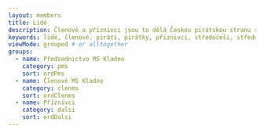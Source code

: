 ```yaml
---
layout: members
title: Lidé
description: Členové a příznivci jsou to dělá Českou pirátskou stranu silnou. Seznamte se Piráty ve Středočeském kraji.
keywords: lidé, členové, piráti, pirátky, příznivci, středočeši, středočeský kraj
viewMode: grouped # or alltogether
groups:
  - name: Předsednictvo MS Kladno
    category: pms
    sort: ordPms
  - name: Členové MS Kladno
    category: clenms
    sort: ordClenms
  - name: Příznivci
    category: dalsi
    sort: ordDalsi
---
```


